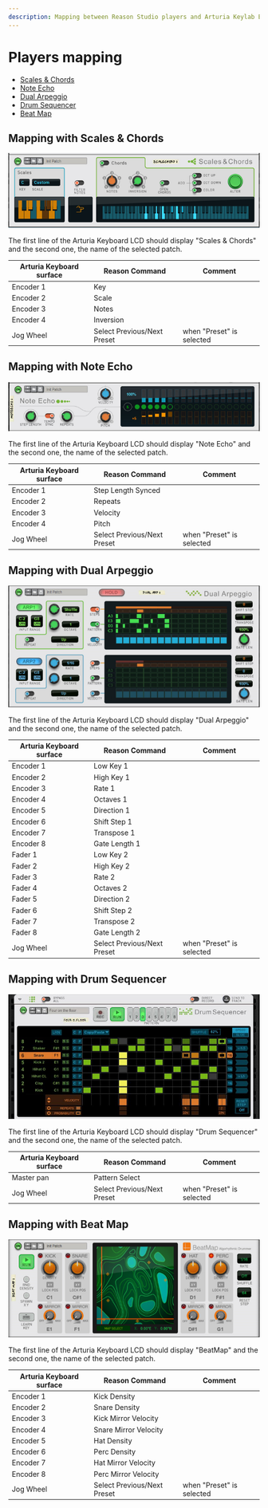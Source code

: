 ```yaml
---
description: Mapping between Reason Studio players and Arturia Keylab Essential
---
```

# Players mapping

* [Scales & Chords](#mapping-with-scales--chords)
* [Note Echo](#mapping-with-note-echo)
* [Dual Arpeggio](#mapping-with-dual-arpeggio)
* [Drum Sequencer](#mapping-with-drum-sequencer)
* [Beat Map](#mapping-with-beat-map)

## Mapping with Scales & Chords

![ScalesAndChords](./images/ScalesAndChords.png)

The first line of the Arturia Keyboard LCD should display "Scales & Chords" and the second one, the name of the selected patch.

| Arturia Keyboard surface | Reason Command | Comment |
| -------------------------- | -------------- | ----------------------- |
| Encoder 1 | Key |  |
| Encoder 2 | Scale |  |
| Encoder 3 | Notes |  |
| Encoder 4 | Inversion |  |
| Jog Wheel | Select Previous/Next Preset | when "Preset" is selected |

## Mapping with Note Echo

![NoteEcho](./images/NoteEcho.png)

The first line of the Arturia Keyboard LCD should display "Note Echo" and the second one, the name of the selected patch.

| Arturia Keyboard surface | Reason Command | Comment |
| -------------------------- | -------------- | ----------------------- |
| Encoder 1 | Step Length Synced |  |
| Encoder 2 | Repeats |  |
| Encoder 3 | Velocity |  |
| Encoder 4 | Pitch |  |
| Jog Wheel | Select Previous/Next Preset | when "Preset" is selected |

## Mapping with Dual Arpeggio

![DualArpeggio](./images/DualArpeggio.png)

The first line of the Arturia Keyboard LCD should display "Dual Arpeggio" and the second one, the name of the selected patch.

| Arturia Keyboard surface | Reason Command | Comment |
| -------------------------- | -------------- | ----------------------- |
| Encoder 1 | Low Key 1 |  |
| Encoder 2 | High Key 1 |  |
| Encoder 3 | Rate 1 |  |
| Encoder 4 | Octaves 1 |  |
| Encoder 5 | Direction 1 |  |
| Encoder 6 | Shift Step 1 |  |
| Encoder 7 | Transpose 1 |  |
| Encoder 8 | Gate Length 1 |  |
| Fader 1 | Low Key 2 |  |
| Fader 2 | High Key 2 |  |
| Fader 3 | Rate 2 |  |
| Fader 4 | Octaves 2 |  |
| Fader 5 | Direction 2 |  |
| Fader 6 | Shift Step 2 |  |
| Fader 7 | Transpose 2 |  |
| Fader 8 | Gate Length 2 |  |
| Jog Wheel | Select Previous/Next Preset | when "Preset" is selected |

## Mapping with Drum Sequencer

![DrumSequencer](./images/DrumSequencer.jpg)

The first line of the Arturia Keyboard LCD should display "Drum Sequencer" and the second one, the name of the selected patch.

| Arturia Keyboard surface | Reason Command | Comment |
| -------------------------- | -------------- | ----------------------- |
| Master pan | Pattern Select |  |
| Jog Wheel | Select Previous/Next Preset | when "Preset" is selected |

## Mapping with Beat Map

![BeatMap](./images/BeatMap.png)

The first line of the Arturia Keyboard LCD should display "BeatMap" and the second one, the name of the selected patch.

| Arturia Keyboard surface | Reason Command | Comment |
| -------------------------- | -------------- | ----------------------- |
| Encoder 1 | Kick Density |  |
| Encoder 2 | Snare Density |  |
| Encoder 3 | Kick Mirror Velocity |  |
| Encoder 4 | Snare Mirror Velocity |  |
| Encoder 5 | Hat Density |  |
| Encoder 6 | Perc Density |  |
| Encoder 7 | Hat Mirror Velocity |  |
| Encoder 8 | Perc Mirror Velocity |  |
| Jog Wheel | Select Previous/Next Preset | when "Preset" is selected |
